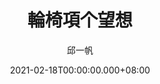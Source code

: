 ---
issue: 416
title: 輪椅項个望想
author: 邱一帆
language: 四縣
date: 2021-02-18T00:00:00.000+08:00
topic: 抒懷
difficulty: 2
wikidata: Q131449219
wikidata_link: https://www.wikidata.org/wiki/Q131449219
author_wikidata_link: https://www.wikidata.org/wiki/Q98096293
author_wikidata: Q98096293
---